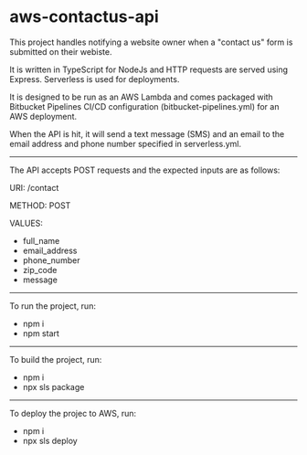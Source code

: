 # aws-contactus-api

This project handles notifying a website owner when a "contact us" form is submitted on their webiste.

It is written in TypeScript for NodeJs and HTTP requests are served using Express.  Serverless is used for deployments.

It is designed to be run as an AWS Lambda and comes packaged with Bitbucket Pipelines CI/CD configuration (bitbucket-pipelines.yml) for an AWS deployment.

When the API is hit, it will send a text message (SMS) and an email to the email address and phone number specified in serverless.yml.

---

The API accepts POST requests and the expected inputs are as follows:

URI: /contact

METHOD: POST

VALUES:
 - full_name
 - email_address
 - phone_number
 - zip_code
 - message

---

To run the project, run:

 - npm i
 - npm start

--- 

To build the project, run:

 - npm i
 - npx sls package

---

To deploy the projec to AWS, run:

 - npm i
 - npx sls deploy
